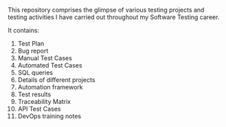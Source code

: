 This repository comprises the glimpse of various testing projects and testing activities I have carried 
out throughout my Software Testing career.

It contains:
1. Test Plan
2. Bug report
3. Manual Test Cases
4. Automated Test Cases
5. SQL queries
6. Details of different projects
7. Automation framework
8. Test results
9. Traceability Matrix
10. API Test Cases
11. DevOps training notes

